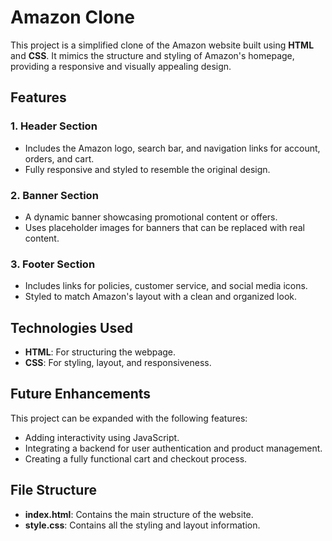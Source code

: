 # Amazon Clone

This project is a simplified clone of the Amazon website built using **HTML** and **CSS**. It mimics the structure and styling of Amazon's homepage, providing a responsive and visually appealing design.

## Features

### 1. Header Section
- Includes the Amazon logo, search bar, and navigation links for account, orders, and cart.
- Fully responsive and styled to resemble the original design.

### 2. Banner Section
- A dynamic banner showcasing promotional content or offers.
- Uses placeholder images for banners that can be replaced with real content.


### 3. Footer Section
- Includes links for policies, customer service, and social media icons.
- Styled to match Amazon's layout with a clean and organized look.

## Technologies Used
- **HTML**: For structuring the webpage.
- **CSS**: For styling, layout, and responsiveness.



## Future Enhancements
This project can be expanded with the following features:
- Adding interactivity using JavaScript.
- Integrating a backend for user authentication and product management.
- Creating a fully functional cart and checkout process.

## File Structure
- **index.html**: Contains the main structure of the website.
- **style.css**: Contains all the styling and layout information.


